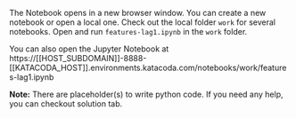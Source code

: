 The Notebook opens in a new browser window. You can create a new notebook or open a local one. Check out the local folder `work` for several notebooks. Open and run `features-lag1.ipynb` in the `work` folder.

You can also open the Jupyter Notebook at https://[[HOST_SUBDOMAIN]]-8888-[[KATACODA_HOST]].environments.katacoda.com/notebooks/work/features-lag1.ipynb

**Note:**
There are placeholder(s) to write python code. If you need any help, you can checkout solution tab.